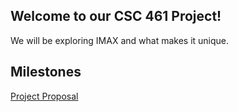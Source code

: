 ## Welcome to our CSC 461 Project! 
We will be exploring IMAX and what makes it unique.

## Milestones
[Project Proposal](/project_proposal.md)


